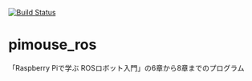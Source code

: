 [![Build Status](https://travis-ci.org/KennosukeWada/pimouse_ros.svg?branch=master)](https://travis-ci.org/KennosukeWada/pimouse_ros)

# pimouse_ros
「Raspberry Piで学ぶ ROSロボット入門」の6章から8章までのプログラム
